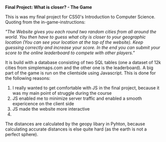 **Final Project: What is closer? - The Game**

This is was my final project for CS50's Introduction to Computer Science. Quoting from the in-game-instructions:

_"The Website gives you each round two random cities from all around the world. You then have to guess what city is closer to your geographic location
(You can see your location at the top of the website). Keep guessing correctly and increase your score. In the end you can submit your score to the online 
leaderboard to compete with other players."_

It is build with a database consisting of two SQL tables (one a dataset of 12k cities from simplemaps.com and the other one is the leaderboard).
A big part of the game is run on the clientside using Javascript. This is done for the following reasons:
1. I really wanted to get comfortable with JS in the final project, because it was my main point of struggle during the course
2. JS enabled me to minimize server traffic and enabled a smooth expericence on the client side
3. JS made the website more interactive
4. 
The distances are calculated by the geopy libary in Pyhton, because calculating accurate distances is else quite hard (as the earth is not a perfect sphere).
